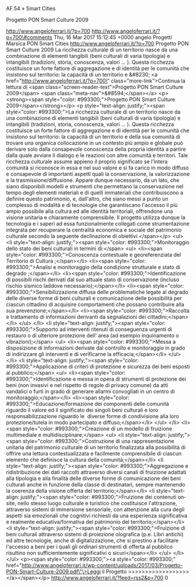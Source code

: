 AF.54 » Smart Cities

Progetto PON Smart Culture 2009

http://www.angeloferrari.it/?p=700 http://www.angeloferrari.it/?p=700\#comments Thu, 16 Mar 2017 15:12:45 +0000 angelo Progetti Marsica PON Smart Cities http://www.angeloferrari.it/?p=700 Progetto PON Smart Culture 2009 La ricchezza culturale di un territorio nasce da una combinazione di elementi tangibili (beni culturali di varia tipologia) e intangibili (tradizioni, storia, conoscenza, valori ... ). Questa ricchezza costituisce un forte fattore di aggregazione e di identità per le comunità che insistono sul territorio: la capacità di un territorio e &\#8230; \<a href=\"http://www.angeloferrari.it/?p=700\" class=\"more-link\"\>Continua la lettura di \<span class=\"screen-reader-text\"\>Progetto PON Smart Culture 2009\</span\> \<span class=\"meta-nav\"\>&\#8594;\</span\>\</a\> \<p\>\<strong\>\<span style=\"color: \#993300;\"\>Progetto PON Smart Culture 2009\</span\>\</strong\>\</p\> \<p style=\"text-align: justify;\"\>\<span style=\"color: \#993300;\"\>La ricchezza culturale di un territorio nasce da una combinazione di elementi tangibili (beni culturali di varia tipologia) e intangibili (tradizioni, storia, conoscenza, valori ... ). Questa ricchezza costituisce un forte fattore di aggregazione e di identità per le comunità che insistono sul territorio: la capacità di un territorio e della sua comunità di trovare una organica collocazione in un contesto più ampio e globale può derivare solo dalla consapevole conoscenza della propria identità a partire dalla quale avviare il dialogo e le reazioni con altre comunità e territori. Tale ricchezza culturale assume appieno il proprio significato se l'intera comunità si riconosce in essa e nel suo valore e si fa carico in modo diffuso e consapevole di importanti aspetti quali la conservazione, la valorizzazione e la trasmissione/diffusione. Appare dunque necessario, da un lato, che siano disponibili modelli e strumenti che permettano la conservazione nel tempo degli elementi materiali e di quelli immateriali che contribuiscono a definire questo patrimonio, e, dall'altro, che siano messi a punto un complesso di modalità e di tecnologie che garantiscano l'accesso il più ampio possibile alla cultura ed alle identità territoriali, offrendone una visione unitaria e chiaramente comprensibile. Il progetto utilizza dunque la tecnologia e i saperi ad essa funzionalmente collegati come strumentazione integrata per recuperare la centralità economica e sociale del patrimonio culturale secondo la seguente declinazione di obiettivi.\</span\>\</p\> \<ul\> \<li style=\"text-align: justify;\"\>\<span style=\"color: \#993300;\"\>Monitoraggio dello stato dei beni culturali in termini di:\</span\> \<ul\> \<li\>\<span style=\"color: \#993300;\"\>Conoscenza contestuale e georeferenziata del Territorio di Cultura ;\</span\>\</li\> \<li\>\<span style=\"color: \#993300;\"\>Analisi e monitoraggio della condizione strutturale e stato di degrado ;\</span\>\</li\> \<li\>\<span style=\"color: \#993300;\"\>Identificazione di possibili rischi derivati dal suo attuale stato di conservazione (incluso rischio sismico laddove necessario);\</span\>\</li\> \<li\>\<span style=\"color: \#993300;\"\>Sensibilizzazione diffusa delle problematiche legate al degrado delle diverse forme di beni culturali e comunicazione delle possibilità per ciascun cittadino di acquisire comportamenti che possano contribuire alla sua prevenzione;\</span\>\</li\> \<li\>\<span style=\"color: \#993300;\"\>Raccolta e trattamento di informazioni derivanti da segnalazioni dei cittadini;\</span\>\</li\> \</ul\> \</li\> \<li style=\"text-align: justify;\"\>\<span style=\"color: \#993300;\"\>Supporto ad interventi ritenuti di conseguenza urgenti di restauro o di ulteriore protezione dell' area (ad esempio inquinamento o vibrazioni);\</span\> \<ul\> \<li\>\<span style=\"color: \#993300;\"\>Messa a disposizione di informazioni derivate dal controllo e monitoraggio in grado di indirizzare gli interventi e di verificarne la efficacia;\</span\>\</li\> \</ul\> \</li\> \<li style=\"text-align: justify;\"\>\<span style=\"color: \#993300;\"\>Applicazione di criteri di protezione e sicurezza dei beni esposti al pubblico;\</span\> \<ul\> \<li\>\<span style=\"color: \#993300;\"\>Identificazione e messa in opera di strumenti di protezione dei beni (non invasivi e nel rispetto di regole di privacy comune) da atti vandalici o furti in grado di generare allarmi convogliati in un centro di monitoraggio;\</span\>\</li\> \<li\>\<span style=\"color: \#993300;\"\>Educazione/formazione dei componenti delle comunità riguardo il valore ed il significato dei singoli beni culturali e loro responsabilizzazione riguardo le  diverse forme di condivisione alla loro protezione/tutela in modo partecipato e diffuso;\</span\>\</li\> \</ul\> \</li\> \<li\>\<span style=\"color: \#993300;\"\>Creazione di un modello di fruizione multimediale e multidisciplinare;\</span\> \<ul\> \<li style=\"text-align: justify;\"\>\<span style=\"color: \#993300;\"\>Costruzione di una rappresentazione unitaria del patrimonio culturale di un territorio finalizzata alla possibilità di offrire una lettura contestualizzata e facilmente comprensibile di ciascun elemento che definisce la cultura della comunità;\</span\>\</li\> \<li style=\"text-align: justify;\"\>\<span style=\"color: \#993300;\"\>Aggregazione e ridistribuzione dei dati raccolti attraverso diversi canali di fruizione adattati alla tipologia e alla finalità delle diverse forme di comunicazione dei beni culturali anche in funzione della classe di destinatari, sempre mantenendo la coerenza della visione offerta del territorio;\</span\>\</li\> \<li style=\"text-align: justify;\"\>\<span style=\"color: \#993300;\"\>Fruizione dei contenuti on-site, nello stesso luogo culturale e turistico che costituisce l'attrazione, attraverso sistemi di immersione sensoriale, con attenzione alla cura degli aspetti sia emozionali che cognitivi richiesti da una esperienza significativa e realmente educativa/formativa del patrimonio del territorio;\</span\>\</li\> \<li style=\"text-align: justify;\"\>\<span style=\"color: \#993300;\"\>Fruizione di beni culturali attraverso sistemi di proiezione olografica (p.e. Libri antichi) ed altre tecnologie, anche di digitalizzazione, che si prestino a facilitare l'accesso a beni per i quali gli ordinari strumenti di offerta al pubblico risultino non sufficientemente significativi o sicuri\</span\>\</li\> \</ul\> \</li\> \</ul\> \<p\>\<span style=\"color: \#993300;\"\>\<a style=\"color: \#993300;\" href=\"http://www.angeloferrari.it/wp-content/uploads/2017/03/Progetto-PON-Smart-Culture-2009.pdf\"\>Leggi il Progetto &gt;&gt;&gt;&gt;&gt;&gt;&gt;&gt;&gt;&gt;&gt;&gt;&gt;&gt;&gt;&gt;&gt;&gt;\</a\>\</span\>\</p\> http://www.angeloferrari.it/?feed=rss2&p=700 0
